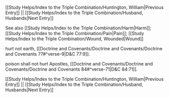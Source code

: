 [[Study Helps/Index to the Triple Combination/Huntington, William|Previous Entry]]  ||  [[Study Helps/Index to the Triple Combination/Husband, Husbands|Next Entry]]

 See also [[Study Helps/Index to the Triple Combination/Harm|Harm]]; [[Study Helps/Index to the Triple Combination/Pain|Pain]]; [[Study Helps/Index to the Triple Combination/Wound, Wounded|Wound]]

 hurt not earth, [[Doctrine and Covenants/Doctrine and Covenants/Doctrine and Covenants 77#^verse-9|D&C 77:9]].

 poison shall not hurt Apostles, [[Doctrine and Covenants/Doctrine and Covenants/Doctrine and Covenants 84#^verse-71|D&C 84:71]].

[[Study Helps/Index to the Triple Combination/Huntington, William|Previous Entry]]  ||  [[Study Helps/Index to the Triple Combination/Husband, Husbands|Next Entry]]